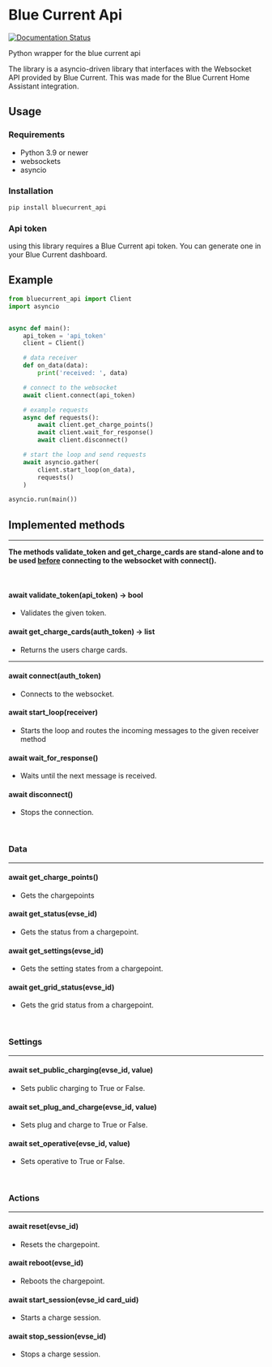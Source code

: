 # Blue Current Api

[![Documentation Status](https://readthedocs.com/projects/blue-current-homeassistantapi/badge/?version=latest&token=00ce4a850aedc0993b7075a8b2d5f8de98251adcdb4eada1f1fb3c02fee80039)](https://blue-current-homeassistantapi.readthedocs-hosted.com/en/latest/?badge=latest)


Python wrapper for the blue current api

The library is a asyncio-driven library that interfaces with the Websocket API provided by Blue Current. This was made for the Blue Current Home Assistant integration.

## Usage

### Requirements

- Python 3.9 or newer
- websockets
- asyncio

### Installation

```python
pip install bluecurrent_api
```

### Api token

using this library requires a Blue Current api token. You can generate one in your Blue Current dashboard.

## Example

```python
from bluecurrent_api import Client
import asyncio


async def main():
    api_token = 'api_token'
    client = Client()

    # data receiver
    def on_data(data):
        print('received: ', data)

    # connect to the websocket
    await client.connect(api_token)

    # example requests
    async def requests():
        await client.get_charge_points()
        await client.wait_for_response()
        await client.disconnect()

    # start the loop and send requests
    await asyncio.gather(
        client.start_loop(on_data),
        requests()
    )

asyncio.run(main())
```

## Implemented methods

---

<b>The methods validate_token and get_charge_cards are stand-alone and to be used <u>before</u> connecting to the websocket with connect().</b>

<br>

#### await validate_token(api_token) -> bool

- Validates the given token.

#### await get_charge_cards(auth_token) -> list

- Returns the users charge cards.

---

#### await connect(auth_token)

- Connects to the websocket.

#### await start_loop(receiver)

- Starts the loop and routes the incoming messages to the given receiver method 

#### await wait_for_response()

- Waits until the next message is received.

#### await disconnect()

- Stops the connection.

<br>

### Data

---

#### await get_charge_points()

- Gets the chargepoints

#### await get_status(evse_id)

- Gets the status from a chargepoint.

#### await get_settings(evse_id)

- Gets the setting states from a chargepoint.

#### await get_grid_status(evse_id)

- Gets the grid status from a chargepoint.

<br>

### Settings

---

#### await set_public_charging(evse_id, value)

- Sets public charging to True or False.

#### await set_plug_and_charge(evse_id, value)

- Sets plug and charge to True or False.

#### await set_operative(evse_id, value)

- Sets operative to True or False.

<br>

### Actions

---

#### await reset(evse_id)

- Resets the chargepoint.

#### await reboot(evse_id)

- Reboots the chargepoint.

#### await start_session(evse_id card_uid)

- Starts a charge session.

#### await stop_session(evse_id)

- Stops a charge session.
